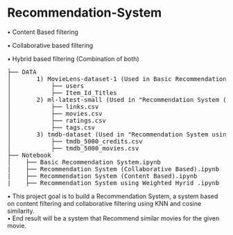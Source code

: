 # Recommendation-System
• Content Based filtering

• Collaborative based filtering

• Hybrid based filtering (Combination of both)

<pre>
├── DATA
│       1) MovieLens-dataset-1 (Used in Basic Recommendation System.ipynb)
│           ├── users
│           ├── Item_Id_Titles
│       2) ml-latest-small (Used in "Recommendation System (Content Based).ipynb" and "Recommendation System (Collaborative Based).ipynb")
│           ├── links.csv
│           ├── movies.csv
│           ├── ratings.csv
│           ├── tags.csv
│       3) tmdb-dataset (Used in "Recommendation System using Weighted Hyrid .ipynb")
│           ├── tmdb_5000_credits.csv
│           ├── tmdb_5000_movies.csv
├── Notebook
│    ├── Basic Recommendation System.ipynb
|    ├── Recommendation System (Collaborative Based).ipynb
|    ├── Recommendation System (Content Based).ipynb
|    ├── Recommendation System using Weighted Hyrid .ipynb
</pre>
• This project goal is to build a Recommendation System, a system
based on content filtering and collaborative filtering using KNN
and cosine similarity. \
• End result will be a system that Recommend similar movies for
the given movie.
